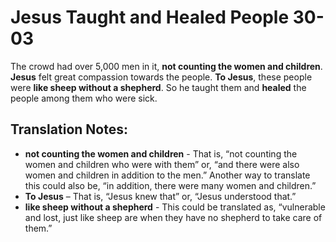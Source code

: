 Jesus Taught and Healed People 30-03
======================================


The crowd had over 5,000 men in it, **not counting the women and
children**. **Jesus** felt great compassion towards the people. **To
Jesus**, these people were **like sheep without a shepherd**. So he
taught them and **healed** the people among them who were sick.

Translation Notes:
------------------

-   **not counting the women and children** - That is, “not counting the
    women and children who were with them” or, “and there were
    also women and children in addition to the men.” Another way to
    translate this could also be, “in addition, there were many women
    and children.”
-   **To Jesus** – That is, “Jesus knew that” or, “Jesus
understood
    that.”
-   **like sheep without a shepherd** - This could be translated as,
    “vulnerable and lost, just like sheep are when they have no shepherd
    to take care of them.”

